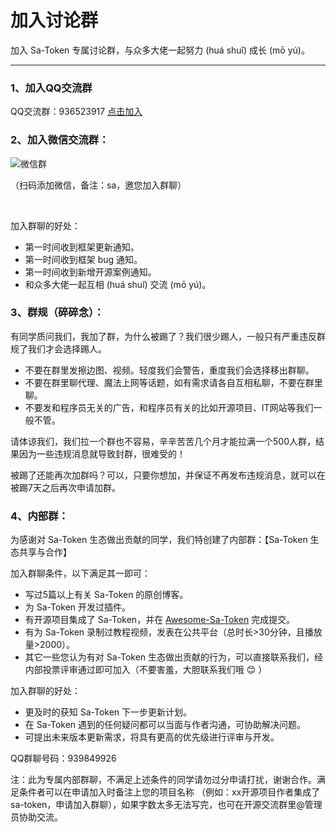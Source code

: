 # 加入讨论群

加入 Sa-Token 专属讨论群，与众多大佬一起努力 (huá shuǐ) 成长 (mō yú)。

---

### 1、加入QQ交流群

<!-- ![QQ群](https://oss.dev33.cn/sa-token/qr/qq-group-5-gsa.png ':size=180') -->

<!-- QQ交流群：685792424 [点击加入](http://qm.qq.com/cgi-bin/qm/qr?_wv=1027&k=Y05Ld4125W92YSwZ0gA8e3RhG9Q4Vsfx&authKey=IomXuIuhP9g8G7l%2ByfkrRsS7i%2Fna0lIBpkTXxx%2BQEaz0NNEyJq00kgeiC4dUyNLS&noverify=0&group_code=685792424)
 -->
 
QQ交流群：936523917 [点击加入](https://qm.qq.com/q/xfoMJA5Az0)

### 2、加入微信交流群：

<!-- ![微信群](https://oss.dev33.cn/sa-token/wx-qr-300.png ':size=180') -->

![微信群](https://oss.dev33.cn/sa-token/qr/i-wx-qr2.png ':size=175')

（扫码添加微信，备注：sa，邀您加入群聊）

<br>

加入群聊的好处：
- 第一时间收到框架更新通知。
- 第一时间收到框架 bug 通知。
- 第一时间收到新增开源案例通知。
- 和众多大佬一起互相 (huá shuǐ) 交流 (mō yú)。


### 3、群规（碎碎念）：
有同学质问我们，我加了群，为什么被踢了？我们很少踢人，一般只有严重违反群规了我们才会选择踢人。
- 不要在群里发擦边图、视频。轻度我们会警告，重度我们会选择移出群聊。
- 不要在群里聊代理、魔法上网等话题，如有需求请各自互相私聊，不要在群里聊。
- 不要发和程序员无关的广告，和程序员有关的比如开源项目、IT网站等我们一般不管。

请体谅我们，我们拉一个群也不容易，辛辛苦苦几个月才能拉满一个500人群，结果因为一些违规消息就导致封群，很难受的！

被踢了还能再次加群吗？可以，只要你想加，并保证不再发布违规消息，就可以在被踢7天之后再次申请加群。




### 4、内部群：

为感谢对 Sa-Token 生态做出贡献的同学，我们特创建了内部群：【Sa-Token 生态共享与合作】

加入群聊条件，以下满足其一即可：
- 写过5篇以上有关 Sa-Token 的原创博客。
- 为 Sa-Token 开发过插件。
- 有开源项目集成了 Sa-Token，并在 [Awesome-Sa-Token](https://gitee.com/sa-token/awesome-sa-token) 完成提交。
- 有为 Sa-Token 录制过教程视频，发表在公共平台（总时长>30分钟，且播放量>2000）。
- 其它一些您认为有对 Sa-Token 生态做出贡献的行为，可以直接联系我们，经内部投票评审通过即可加入（不要害羞，大胆联系我们哦 😊 ）

加入群聊的好处：

- 更及时的获知 Sa-Token 下一步更新计划。
- 在 Sa-Token 遇到的任何疑问都可以当面与作者沟通，可协助解决问题。
- 可提出未来版本更新需求，将具有更高的优先级进行评审与开发。

QQ群聊号码：939849926 

注：此为专属内部群聊，不满足上述条件的同学请勿过分申请打扰，谢谢合作。满足条件者可以在申请加入时备注上您的项目名称
（例如：xx开源项目作者集成了 sa-token，申请加入群聊），如果字数太多无法写完，也可在开源交流群里@管理员协助交流。




